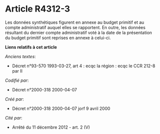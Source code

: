 # Article R4312-3

Les données synthétiques figurent en annexe au budget primitif et au compte administratif auquel elles se rapportent. En
outre, les données résultant du dernier compte administratif voté à la date de la présentation du budget primitif sont
reprises en annexe à celui-ci.

**Liens relatifs à cet article**

_Anciens textes_:

  - Décret n°93-570 1993-03-27, art 4 : ecqc la région : ecqc le CCR 212-8 par II

_Codifié par_:

  - Décret n°2000-318 2000-04-07

_Créé par_:

  - Décret n°2000-318 2000-04-07 jorf 9 avril 2000

_Cité par_:

  - Arrêté du 11 décembre 2012 - art. 2 (V)
